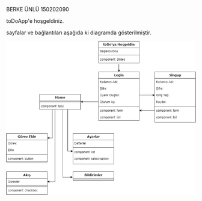 BERKE ÜNLÜ 150202090

toDoApp'e hoşgeldiniz.

sayfalar ve bağlantıları aşağıda ki diagramda gösterilmiştir.

![](https://github.com/berkeunlu/toDoApp/blob/master/drawio.png)
